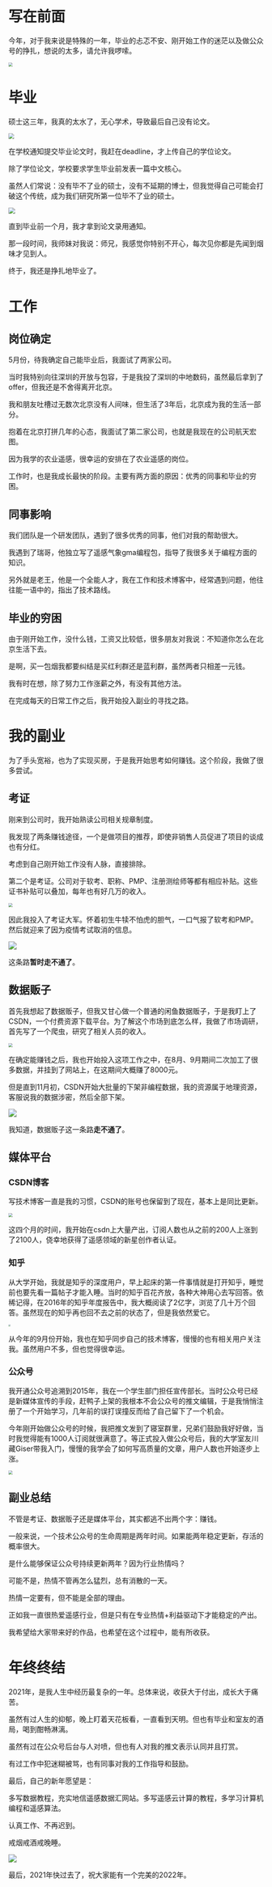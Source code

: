 # 写在前面

今年，对于我来说是特殊的一年，毕业的忐忑不安、刚开始工作的迷茫以及做公众号的挣扎，想说的太多，请允许我啰嗦。

<img src="https://gitee.com/kitmyfaceplease/image_upload/raw/master/image/20211229063626.png" style="zoom: 50%;" />

# 毕业

硕士这三年，我真的太水了，无心学术，导致最后自己没有论文。  

<img src="https://gitee.com/kitmyfaceplease/image_upload/raw/master/image/20211229063715.png" style="zoom: 67%;" />

在学校通知提交毕业论文时，我赶在deadline，才上传自己的学位论文。  

除了学位论文，学校要求学生毕业前发表一篇中文核心。  

虽然人们常说：没有毕不了业的硕士，没有不延期的博士，但我觉得自己可能会打破这个传统，成为我们研究所第一位毕不了业的硕士。

<img src="https://gitee.com/kitmyfaceplease/image_upload/raw/master/image/20211229063804.png" style="zoom: 80%;" />

直到毕业前一个月，我才拿到论文录用通知。    

那一段时间，我师妹对我说：师兄，我感觉你特别不开心，每次见你都是先闻到烟味才见到人。

终于，我还是挣扎地毕业了。

# 工作

## 岗位确定

5月份，待我确定自己能毕业后，我面试了两家公司。  

当时我特别向往深圳的开放与包容，于是我投了深圳的中地数码，虽然最后拿到了offer，但我还是不舍得离开北京。    

我和朋友吐槽过无数次北京没有人间味，但生活了3年后，北京成为我的生活一部分。    

抱着在北京打拼几年的心态，我面试了第二家公司，也就是我现在的公司航天宏图。  

因为我学的农业遥感，很幸运的安排在了农业遥感的岗位。  

工作时，也是我成长最快的阶段。主要有两方面的原因：优秀的同事和毕业的穷困。  

## 同事影响

我们团队是一个研发团队，遇到了很多优秀的同事，他们对我的帮助很大。

我遇到了瑞哥，他独立写了遥感气象gma编程包，指导了我很多关于编程方面的知识。

另外就是老王，他是一个全能人才，我在工作和技术博客中，经常遇到问题，他往往能一语中的，指出了技术路线。

## 毕业的穷困

由于刚开始工作，没什么钱，工资又比较低，很多朋友对我说：不知道你怎么在北京生活下去。

是啊，买一包烟我都要纠结是买红利群还是蓝利群，虽然两者只相差一元钱。  

我有时在想，除了努力工作涨薪之外，有没有其他方法。  

在完成每天的日常工作之后，我开始投入副业的寻找之路。

# 我的副业

为了手头宽裕，也为了实现买房，于是我开始思考如何赚钱。这个阶段，我做了很多尝试。

## 考证

刚来到公司时，我开始熟读公司相关规章制度。  

我发现了两条赚钱途径，一个是做项目的推荐，即使非销售人员促进了项目的谈成也有分红。  

考虑到自己刚开始工作没有人脉，直接排除。    

第二个是考证。公司对于软考、职称、PMP、注册测绘师等都有相应补贴。这些证书补贴可以叠加，每年也有好几万的收入。

<img src="https://gitee.com/kitmyfaceplease/image_upload/raw/master/image/20211229053538.png" style="zoom:50%;" />

因此我投入了考证大军。怀着初生牛犊不怕虎的胆气，一口气报了软考和PMP。然后就迎来了因为疫情考试取消的信息。

![](https://gitee.com/kitmyfaceplease/image_upload/raw/master/image/20211229053501.png)

这条路**暂时走不通了**。

## 数据贩子

首先我想起了数据贩子，但我又甘心做一个普通的闲鱼数据贩子，于是我盯上了CSDN，一个付费资源下载平台。为了解这个市场到底怎么样，我做了市场调研，首先写了一个爬虫，研究了相关人员的收入。

<img src="https://gitee.com/kitmyfaceplease/image_upload/raw/master/image/e08c3a04fd4d5704658843da8b6a04b.jpg" style="zoom:50%;" />

在确定能赚钱之后，我也开始投入这项工作之中，在8月、9月期间二次加工了很多数据，并挂到了网站上，在这期间大概赚了8000元。

但是直到11月初，CSDN开始大批量的下架非编程数据，我的资源属于地理资源，客服说我的数据涉密，然后全部下架。

![](https://gitee.com/kitmyfaceplease/image_upload/raw/master/image/20211229054005.png)

我知道，数据贩子这一条路**走不通了**。

## 媒体平台

### CSDN博客

写技术博客一直是我的习惯，CSDN的账号也保留到了现在，基本上是同比更新。

<img src="https://gitee.com/kitmyfaceplease/image_upload/raw/master/image/f65c12f37bbb1094df20a590c08cb79.jpg" style="zoom:50%;" />

这四个月的时间，我开始在csdn上大量产出，订阅人数也从之前的200人上涨到了2100人，侥幸地获得了遥感领域的新星创作者认证。

### 知乎

从大学开始，我就是知乎的深度用户，早上起床的第一件事情就是打开知乎，睡觉前也要先看一篇帖子才能入睡。当时的知乎百花齐放，各种大神用心去写回答。依稀记得，在2016年的知乎年度报告中，我大概阅读了2亿字，浏览了几十万个回答。虽然现在的知乎再也回不去之前的状态了，但是我依然爱它。

<img src="https://gitee.com/kitmyfaceplease/image_upload/raw/master/image/20211229064318.png" style="zoom: 25%;" />

从今年的9月份开始，我也在知乎同步自己的技术博客，慢慢的也有相关用户关注我。虽然用户不多，但也觉得很幸运。

### 公众号

我开通公众号追溯到2015年，我在一个学生部门担任宣传部长。当时公众号已经是新媒体宣传的手段，赶鸭子上架的我根本不会公众号的推文编辑，于是我悄悄注册了一个开始学习，几年前的误打误撞反而给了自己留下了一个机会。

今年刚开始做公众号的时候，我把推文发到了寝室群里，兄弟们鼓励我好好做，当时我觉得能有1000人订阅就很满意了。等正式投入做公众号后，我的大学室友川藏Giser带我入门，慢慢的我学会了如何写高质量的文章，用户人数也开始逐步上涨。

<img src="https://gitee.com/kitmyfaceplease/image_upload/raw/master/image/1e92fa2a7ba60834a6b74f28429311c.jpg" style="zoom:50%;" />



## 副业总结

不管是考证、数据贩子还是媒体平台，其实都逃不出两个字：赚钱。  

一般来说，一个技术公众号的生命周期是两年时间。如果能两年稳定更新，存活的概率很大。

是什么能够保证公众号持续更新两年？因为行业热情吗？  

可能不是，热情不管再怎么猛烈，总有消散的一天。

热情一定要有，但不能是全部的理由。

正如我一直很热爱遥感行业，但是只有在专业热情+利益驱动下才能稳定的产出。  

我希望给大家带来好的作品，也希望在这个过程中，能有所收获。

# 年终终结

2021年，是我人生中经历最复杂的一年。总体来说，收获大于付出，成长大于痛苦。

虽然有过人生的抑郁，晚上盯着天花板看，一直看到天明。但也有毕业和室友的酒局，喝到酣畅淋漓。

虽然有过在公众号后台与人对喷，但也有人对我的推文表示认同并且打赏。

有过工作中犯迷糊被骂，也有同事对我的工作指导和鼓励。

最后，自己的新年愿望是：

多写数据教程，充实地信遥感数据汇网站。多写遥感云计算的教程，多学习计算机编程和遥感算法。

认真工作、不再迟到。

戒烟戒酒戒晚睡。

![](https://gitee.com/kitmyfaceplease/image_upload/raw/master/image/20211229063328.png)

最后，2021年快过去了，祝大家能有一个完美的2022年。







